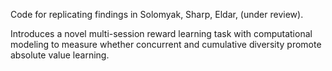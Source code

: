 
Code for replicating findings in Solomyak, Sharp, Eldar, (under review).

Introduces a novel multi-session reward learning task with computational modeling to measure whether concurrent and cumulative diversity promote absolute value learning. 


